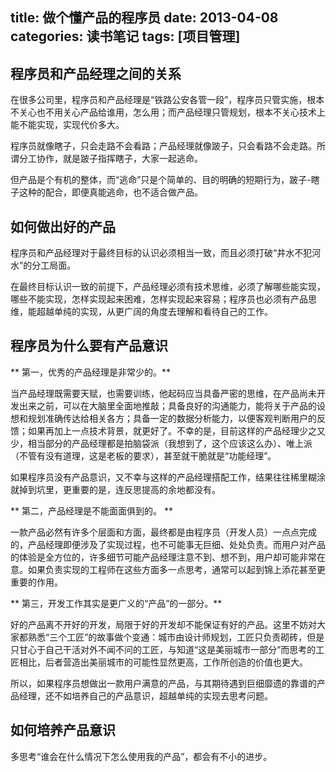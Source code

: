 ﻿title: 做个懂产品的程序员
date: 2013-04-08
categories: 读书笔记
tags: [项目管理]
---

## 程序员和产品经理之间的关系

在很多公司里，程序员和产品经理是“铁路公安各管一段”，程序员只管实施，根本不关心也不用关心产品给谁用，怎么用；而产品经理只管规划，根本不关心技术上能不能实现，实现代价多大。

程序员就像瞎子，只会走路不会看路；产品经理就像跛子，只会看路不会走路。所谓分工协作，就是跛子指挥瞎子，大家一起逃命。

<!-- more -->
但产品是个有机的整体，而“逃命”只是个简单的、目的明确的短期行为，跛子-瞎子这种的配合，即便真能逃命，也不适合做产品。

## 如何做出好的产品

程序员和产品经理对于最终目标的认识必须相当一致，而且必须打破“井水不犯河水”的分工局面。

在最终目标认识一致的前提下，产品经理必须有技术思维，必须了解哪些能实现，哪些不能实现，怎样实现起来困难，怎样实现起来容易；程序员也必须有产品思维，能超越单纯的实现，从更广阔的角度去理解和看待自己的工作。

## 程序员为什么要有产品意识

** 第一，优秀的产品经理是非常少的。**

当产品经理既需要天赋，也需要训练，他起码应当具备严密的思维，在产品尚未开发出来之前，可以在大脑里全面地推敲；具备良好的沟通能力，能将关于产品的设想和规划准确传达给相关各方；具备一定的数据分析能力，以便客观判断用户的反馈；如果再加上一点技术背景，就更好了。不幸的是，目前这样的产品经理少之又少，相当部分的产品经理都是拍脑袋派（我想到了，这个应该这么办）、唯上派（不管有没有道理，这是老板的要求），甚至就干脆就是“功能经理”。

如果程序员没有产品意识，又不幸与这样的产品经理搭配工作，结果往往稀里糊涂就掉到坑里，更重要的是，连反思提高的余地都没有。

** 第二，产品经理是不能面面俱到的。 **

一款产品必然有许多个层面和方面，最终都是由程序员（开发人员）一点点完成的，产品经理即便涉及了实现过程，也不可能事无巨细、处处负责。而用户对产品的体验是全方位的，许多细节可能产品经理注意不到、想不到，用户却可能非常在意。如果负责实现的工程师在这些方面多一点思考，通常可以起到锦上添花甚至更重要的作用。

** 第三，开发工作其实是更广义的“产品”的一部分。**

好的产品离不开好的开发，局限于好的开发却不能保证有好的产品。这里不妨对大家都熟悉“三个工匠”的故事做个变通：城市由设计师规划，工匠只负责砌砖，但是只甘心于自己干活对外不闻不问的工匠，与知道“这是美丽城市一部分”而思考的工匠相比，后者营造出美丽城市的可能性显然更高，工作所创造的价值也更大。

所以，如果程序员想做出一款用户满意的产品，与其期待遇到巨细靡遗的靠谱的产品经理，还不如培养自己的产品意识，超越单纯的实现去思考问题。

## 如何培养产品意识

多思考“谁会在什么情况下怎么使用我的产品”，都会有不小的进步。
